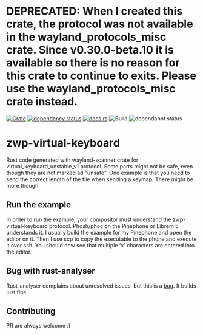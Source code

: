 # DEPRECATED: When I created this crate, the protocol was not available in the wayland_protocols_misc crate. Since v0.30.0-beta.10 it is available so there is no reason for this crate to continue to exits. Please use the wayland_protocols_misc crate instead.


[![Crate](https://img.shields.io/crates/v/zwp-virtual-keyboard.svg)](https://crates.io/crates/zwp-virtual-keyboard)
[![dependency status](https://deps.rs/repo/github/grelltrier/zwp-virtual-keyboard/status.svg)](https://deps.rs/repo/github/grelltrier/zwp-virtual-keyboard)
[![docs.rs](https://docs.rs/zwp-virtual-keyboard/badge.svg)](https://docs.rs/zwp-virtual-keyboard)
![Build](https://github.com/grelltrier/zwp-virtual-keyboard/workflows/Build/badge.svg)
![dependabot status](https://img.shields.io/badge/dependabot-enabled-025e8c?logo=Dependabot)

# zwp-virtual-keyboard
Rust code generated with wayland-scanner crate for virtual_keyboard_unstable_v1 protocol. Some parts might not be safe, even though they are not marked ad "unsafe". One example is that you need to send the correct length of the file when sending a keymap. There might be more though.

## Run the example
In order to run the example, your compositor must understand the zwp-virtual-keyboard protocol. Phosh/phoc on the Pinephone or Librem 5 understands it. I usually build the example for my Pinephone and open the editor on it. Then I use scp to copy the executable to the phone and execute it over ssh. You should now see that multiple 'x' characters are entered into the editor.

## Bug with rust-analyser
Rust-analyser complains about unresolved issues, but this is a [bug](https://github.com/rust-analyzer/rust-analyzer/issues/6038). It builds just fine.

## Contributing
PR are always welcome :)
